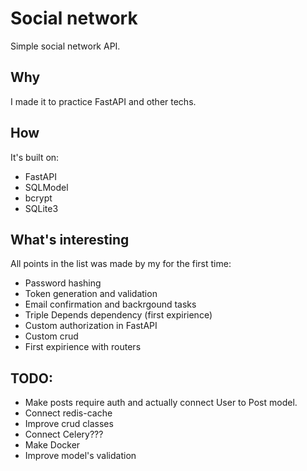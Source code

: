 # Social network

Simple social network API.

## Why

I made it to practice FastAPI and other techs.

## How

It's built on:

- FastAPI
- SQLModel
- bcrypt
- SQLite3

## What's interesting

All points in the list was made by my for the first time:

- Password hashing
- Token generation and validation
- Email confirmation and backrgound tasks
- Triple Depends dependency (first expirience)
- Custom authorization in FastAPI
- Custom crud
- First expirience with routers

## TODO:

- Make posts require auth and actually connect User to Post model.
- Connect redis-cache
- Improve crud classes
- Connect Celery???
- Make Docker
- Improve model's validation
